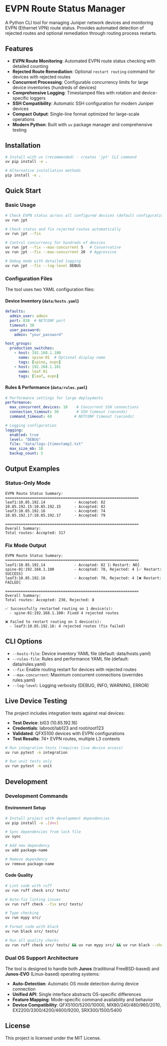 # EVPN Route Status Manager

A Python CLI tool for managing Juniper network devices and monitoring EVPN (Ethernet VPN) route status. Provides automated detection of rejected routes and optional remediation through routing process restarts.

## Features

- **EVPN Route Monitoring**: Automated EVPN route status checking with detailed counting
- **Rejected Route Remediation**: Optional `restart routing` command for devices with rejected routes  
- **Concurrent Processing**: Configurable concurrency limits for large device inventories (hundreds of devices)
- **Comprehensive Logging**: Timestamped files with rotation and device-specific loggers
- **SSH Compatibility**: Automatic SSH configuration for modern Juniper devices
- **Compact Output**: Single-line format optimized for large-scale operations
- **Modern Python**: Built with `uv` package manager and comprehensive testing

## Installation

```bash
# Install with uv (recommended) - creates 'jpt' CLI command
uv pip install -e .

# Alternative installation methods
pip install -e .
```

## Quick Start

### Basic Usage

```bash
# Check EVPN status across all configured devices (default configuration)
uv run jpt

# Check status and fix rejected routes automatically
uv run jpt --fix

# Control concurrency for hundreds of devices
uv run jpt --fix --max-concurrent 5   # Conservative
uv run jpt --fix --max-concurrent 20  # Aggressive

# Debug mode with detailed logging
uv run jpt --fix --log-level DEBUG
```

### Configuration Files

The tool uses two YAML configuration files:

#### Device Inventory (`data/hosts.yaml`)
```yaml
defaults:
  admin_user: admin
  port: 830  # NETCONF port
  timeout: 30
  user_password:
    admin: "your_password"

host_groups:
  production_switches:
    - host: 192.168.1.100
      name: spine-01  # Optional display name
      tags: [spine, evpn]
    - host: 192.168.1.101  
      name: leaf-01
      tags: [leaf, evpn]
```

#### Rules & Performance (`data/rules.yaml`)
```yaml
# Performance settings for large deployments
performance:
  max_concurrent_devices: 10    # Concurrent SSH connections
  connection_timeout: 30        # SSH timeout (seconds)
  command_timeout: 60          # NETCONF timeout (seconds)

# Logging configuration  
logging:
  enabled: true
  level: "DEBUG"
  file: "data/logs-{timestamp}.txt"
  max_size_mb: 10
  backup_count: 5
```

## Output Examples

### Status-Only Mode
```
EVPN Route Status Summary:
============================================================
leaf1:10.85.192.14             - Accepted: 82
10.85.192.15:10.85.192.15      - Accepted: 82
leaf3:10.85.192.16             - Accepted: 74
10.85.192.17:10.85.192.17      - Accepted: 79

============================================================
Overall Summary:
Total routes: Accepted: 317
```

### Fix Mode Output
```
EVPN Route Status Summary:
============================================================
leaf1:10.85.192.14             - Accepted: 82 [ℹ️ Restart: NO]
spine-01:192.168.1.100         - Accepted: 78, Rejected: 4 [✅ Restart: SUCCESS]
leaf3:10.85.192.16             - Accepted: 70, Rejected: 4 [❌ Restart: FAILED]

============================================================
Overall Summary:
Total routes: Accepted: 230, Rejected: 8

✅ Successfully restarted routing on 1 device(s):
  - spine-01:192.168.1.100: Fixed 4 rejected routes

❌ Failed to restart routing on 1 device(s):
  - leaf3:10.85.192.16: 4 rejected routes (fix failed)
```

## CLI Options

- `--hosts-file`: Device inventory YAML file (default: data/hosts.yaml)
- `--rules-file`: Rules and performance YAML file (default: data/rules.yaml)  
- `--fix`: Enable routing restart for devices with rejected routes
- `--max-concurrent`: Maximum concurrent connections (overrides rules.yaml)
- `--log-level`: Logging verbosity (DEBUG, INFO, WARNING, ERROR)


## Live Device Testing

The project includes integration tests against real devices:

- **Test Device**: bl03 (10.85.192.16)
- **Credentials**: labroot/lab123 and root/root123
- **Validated**: QFX5100 devices with EVPN configurations
- **Test Results**: 74+ EVPN routes, multiple L3 contexts

```bash
# Run integration tests (requires live device access)
uv run pytest -m integration

# Run unit tests only
uv run pytest -m unit
```

## Development

### Development Commands

#### Environment Setup
```bash
# Install project with development dependencies
uv pip install -e .[dev]

# Sync dependencies from lock file
uv sync

# Add new dependency
uv add package-name

# Remove dependency  
uv remove package-name
```


#### Code Quality
```bash
# Lint code with ruff
uv run ruff check src/ tests/

# Auto-fix linting issues
uv run ruff check --fix src/ tests/

# Type checking
uv run mypy src/

# Format code with black
uv run black src/ tests/

# Run all quality checks
uv run ruff check src/ tests/ && uv run mypy src/ && uv run black --check src/ tests/
```


### Dual OS Support Architecture

The tool is designed to handle both **Junos** (traditional FreeBSD-based) and **Junos-EVO** (Linux-based) operating systems:

- **Auto-Detection**: Automatic OS mode detection during device connection
- **Unified API**: Single interface abstracts OS-specific differences  
- **Feature Mapping**: Mode-specific command availability and behavior
- **Device Compatibility**: QFX5100/5200/10000, MX80/240/480/960/2010, EX2200/3300/4200/4600/9200, SRX300/1500/5400

## License

This project is licensed under the MIT License.